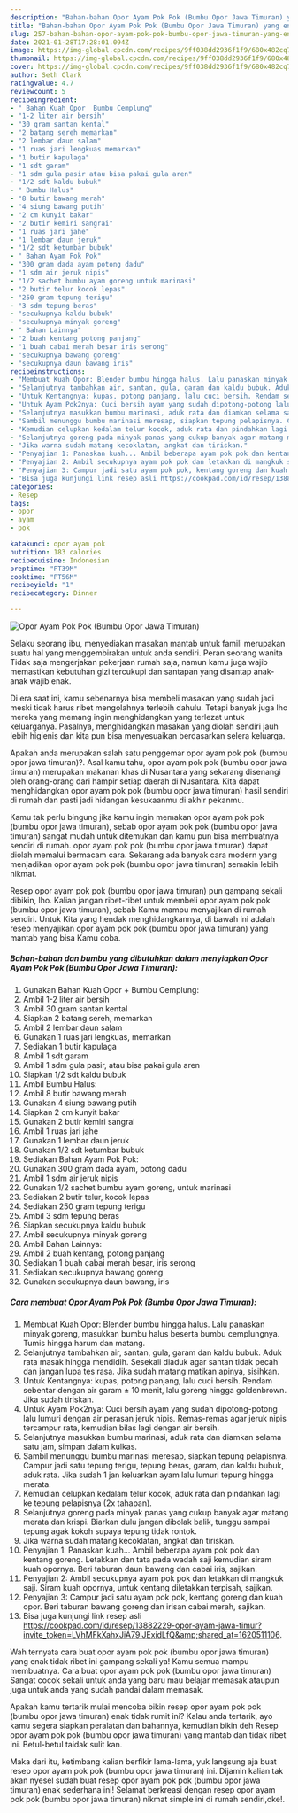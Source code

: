 ```yaml
---
description: "Bahan-bahan Opor Ayam Pok Pok (Bumbu Opor Jawa Timuran) yang enak dan Mudah Dibuat"
title: "Bahan-bahan Opor Ayam Pok Pok (Bumbu Opor Jawa Timuran) yang enak dan Mudah Dibuat"
slug: 257-bahan-bahan-opor-ayam-pok-pok-bumbu-opor-jawa-timuran-yang-enak-dan-mudah-dibuat
date: 2021-01-28T17:28:01.094Z
image: https://img-global.cpcdn.com/recipes/9ff038dd2936f1f9/680x482cq70/opor-ayam-pok-pok-bumbu-opor-jawa-timuran-foto-resep-utama.jpg
thumbnail: https://img-global.cpcdn.com/recipes/9ff038dd2936f1f9/680x482cq70/opor-ayam-pok-pok-bumbu-opor-jawa-timuran-foto-resep-utama.jpg
cover: https://img-global.cpcdn.com/recipes/9ff038dd2936f1f9/680x482cq70/opor-ayam-pok-pok-bumbu-opor-jawa-timuran-foto-resep-utama.jpg
author: Seth Clark
ratingvalue: 4.7
reviewcount: 5
recipeingredient:
- " Bahan Kuah Opor  Bumbu Cemplung"
- "1-2 liter air bersih"
- "30 gram santan kental"
- "2 batang sereh memarkan"
- "2 lembar daun salam"
- "1 ruas jari lengkuas memarkan"
- "1 butir kapulaga"
- "1 sdt garam"
- "1 sdm gula pasir atau bisa pakai gula aren"
- "1/2 sdt kaldu bubuk"
- " Bumbu Halus"
- "8 butir bawang merah"
- "4 siung bawang putih"
- "2 cm kunyit bakar"
- "2 butir kemiri sangrai"
- "1 ruas jari jahe"
- "1 lembar daun jeruk"
- "1/2 sdt ketumbar bubuk"
- " Bahan Ayam Pok Pok"
- "300 gram dada ayam potong dadu"
- "1 sdm air jeruk nipis"
- "1/2 sachet bumbu ayam goreng untuk marinasi"
- "2 butir telur kocok lepas"
- "250 gram tepung terigu"
- "3 sdm tepung beras"
- "secukupnya kaldu bubuk"
- "secukupnya minyak goreng"
- " Bahan Lainnya"
- "2 buah kentang potong panjang"
- "1 buah cabai merah besar iris serong"
- "secukupnya bawang goreng"
- "secukupnya daun bawang iris"
recipeinstructions:
- "Membuat Kuah Opor: Blender bumbu hingga halus. Lalu panaskan minyak goreng, masukkan bumbu halus beserta bumbu cemplungnya. Tumis hingga harum dan matang."
- "Selanjutnya tambahkan air, santan, gula, garam dan kaldu bubuk. Aduk rata masak hingga mendidih. Sesekali diaduk agar santan tidak pecah dan jangan lupa tes rasa. Jika sudah matang matikan apinya, sisihkan."
- "Untuk Kentangnya: kupas, potong panjang, lalu cuci bersih. Rendam sebentar dengan air garam ± 10 menit, lalu goreng hingga goldenbrown. Jika sudah tiriskan."
- "Untuk Ayam Pok2nya: Cuci bersih ayam yang sudah dipotong-potong lalu lumuri dengan air perasan jeruk nipis. Remas-remas agar jeruk nipis tercampur rata, kemudian bilas lagi dengan air bersih."
- "Selanjutnya masukkan bumbu marinasi, aduk rata dan diamkan selama satu jam, simpan dalam kulkas."
- "Sambil menunggu bumbu marinasi meresap, siapkan tepung pelapisnya. Campur jadi satu tepung terigu, tepung beras, garam, dan kaldu bubuk, aduk rata. Jika sudah 1 jan keluarkan ayam lalu lumuri tepung hingga merata."
- "Kemudian celupkan kedalam telur kocok, aduk rata dan pindahkan lagi ke tepung pelapisnya (2x tahapan)."
- "Selanjutnya goreng pada minyak panas yang cukup banyak agar matang merata dan krispi. Biarkan dulu jangan dibolak balik, tunggu sampai tepung agak kokoh supaya tepung tidak rontok."
- "Jika warna sudah matang kecoklatan, angkat dan tiriskan."
- "Penyajian 1: Panaskan kuah... Ambil beberapa ayam pok pok dan kentang goreng. Letakkan dan tata pada wadah saji kemudian siram kuah opornya. Beri taburan daun bawang dan cabai iris, sajikan."
- "Penyajian 2: Ambil secukupnya ayam pok pok dan letakkan di mangkuk saji. Siram kuah opornya, untuk kentang diletakkan terpisah, sajikan."
- "Penyajian 3: Campur jadi satu ayam pok pok, kentang goreng dan kuah opor. Beri taburan bawang goreng dan irisan cabai merah, sajikan."
- "Bisa juga kunjungi link resep asli https://cookpad.com/id/resep/13882229-opor-ayam-jawa-timur?invite_token=LVhMFkXahxJiA79iJExidLfQ&amp;shared_at=1620511106."
categories:
- Resep
tags:
- opor
- ayam
- pok

katakunci: opor ayam pok 
nutrition: 183 calories
recipecuisine: Indonesian
preptime: "PT39M"
cooktime: "PT56M"
recipeyield: "1"
recipecategory: Dinner

---
```



![Opor Ayam Pok Pok (Bumbu Opor Jawa Timuran)](https://img-global.cpcdn.com/recipes/9ff038dd2936f1f9/680x482cq70/opor-ayam-pok-pok-bumbu-opor-jawa-timuran-foto-resep-utama.jpg)

Selaku seorang ibu, menyediakan masakan mantab untuk famili merupakan suatu hal yang menggembirakan untuk anda sendiri. Peran seorang  wanita Tidak saja mengerjakan pekerjaan rumah saja, namun kamu juga wajib memastikan kebutuhan gizi tercukupi dan santapan yang disantap anak-anak wajib enak.

Di era  saat ini, kamu sebenarnya bisa membeli masakan yang sudah jadi meski tidak harus ribet mengolahnya terlebih dahulu. Tetapi banyak juga lho mereka yang memang ingin menghidangkan yang terlezat untuk keluarganya. Pasalnya, menghidangkan masakan yang diolah sendiri jauh lebih higienis dan kita pun bisa menyesuaikan berdasarkan selera keluarga. 



Apakah anda merupakan salah satu penggemar opor ayam pok pok (bumbu opor jawa timuran)?. Asal kamu tahu, opor ayam pok pok (bumbu opor jawa timuran) merupakan makanan khas di Nusantara yang sekarang disenangi oleh orang-orang dari hampir setiap daerah di Nusantara. Kita dapat menghidangkan opor ayam pok pok (bumbu opor jawa timuran) hasil sendiri di rumah dan pasti jadi hidangan kesukaanmu di akhir pekanmu.

Kamu tak perlu bingung jika kamu ingin memakan opor ayam pok pok (bumbu opor jawa timuran), sebab opor ayam pok pok (bumbu opor jawa timuran) sangat mudah untuk ditemukan dan kamu pun bisa membuatnya sendiri di rumah. opor ayam pok pok (bumbu opor jawa timuran) dapat diolah memalui bermacam cara. Sekarang ada banyak cara modern yang menjadikan opor ayam pok pok (bumbu opor jawa timuran) semakin lebih nikmat.

Resep opor ayam pok pok (bumbu opor jawa timuran) pun gampang sekali dibikin, lho. Kalian jangan ribet-ribet untuk membeli opor ayam pok pok (bumbu opor jawa timuran), sebab Kamu mampu menyajikan di rumah sendiri. Untuk Kita yang hendak menghidangkannya, di bawah ini adalah resep menyajikan opor ayam pok pok (bumbu opor jawa timuran) yang mantab yang bisa Kamu coba.

<!--inarticleads1-->

##### Bahan-bahan dan bumbu yang dibutuhkan dalam menyiapkan Opor Ayam Pok Pok (Bumbu Opor Jawa Timuran):

1. Gunakan  Bahan Kuah Opor + Bumbu Cemplung:
1. Ambil 1-2 liter air bersih
1. Ambil 30 gram santan kental
1. Siapkan 2 batang sereh, memarkan
1. Ambil 2 lembar daun salam
1. Gunakan 1 ruas jari lengkuas, memarkan
1. Sediakan 1 butir kapulaga
1. Ambil 1 sdt garam
1. Ambil 1 sdm gula pasir, atau bisa pakai gula aren
1. Siapkan 1/2 sdt kaldu bubuk
1. Ambil  Bumbu Halus:
1. Ambil 8 butir bawang merah
1. Gunakan 4 siung bawang putih
1. Siapkan 2 cm kunyit bakar
1. Gunakan 2 butir kemiri sangrai
1. Ambil 1 ruas jari jahe
1. Gunakan 1 lembar daun jeruk
1. Gunakan 1/2 sdt ketumbar bubuk
1. Sediakan  Bahan Ayam Pok Pok:
1. Gunakan 300 gram dada ayam, potong dadu
1. Ambil 1 sdm air jeruk nipis
1. Gunakan 1/2 sachet bumbu ayam goreng, untuk marinasi
1. Sediakan 2 butir telur, kocok lepas
1. Sediakan 250 gram tepung terigu
1. Ambil 3 sdm tepung beras
1. Siapkan secukupnya kaldu bubuk
1. Ambil secukupnya minyak goreng
1. Ambil  Bahan Lainnya:
1. Ambil 2 buah kentang, potong panjang
1. Sediakan 1 buah cabai merah besar, iris serong
1. Sediakan secukupnya bawang goreng
1. Gunakan secukupnya daun bawang, iris




<!--inarticleads2-->

##### Cara membuat Opor Ayam Pok Pok (Bumbu Opor Jawa Timuran):

1. Membuat Kuah Opor: Blender bumbu hingga halus. Lalu panaskan minyak goreng, masukkan bumbu halus beserta bumbu cemplungnya. Tumis hingga harum dan matang.
1. Selanjutnya tambahkan air, santan, gula, garam dan kaldu bubuk. Aduk rata masak hingga mendidih. Sesekali diaduk agar santan tidak pecah dan jangan lupa tes rasa. Jika sudah matang matikan apinya, sisihkan.
1. Untuk Kentangnya: kupas, potong panjang, lalu cuci bersih. Rendam sebentar dengan air garam ± 10 menit, lalu goreng hingga goldenbrown. Jika sudah tiriskan.
1. Untuk Ayam Pok2nya: Cuci bersih ayam yang sudah dipotong-potong lalu lumuri dengan air perasan jeruk nipis. Remas-remas agar jeruk nipis tercampur rata, kemudian bilas lagi dengan air bersih.
1. Selanjutnya masukkan bumbu marinasi, aduk rata dan diamkan selama satu jam, simpan dalam kulkas.
1. Sambil menunggu bumbu marinasi meresap, siapkan tepung pelapisnya. Campur jadi satu tepung terigu, tepung beras, garam, dan kaldu bubuk, aduk rata. Jika sudah 1 jan keluarkan ayam lalu lumuri tepung hingga merata.
1. Kemudian celupkan kedalam telur kocok, aduk rata dan pindahkan lagi ke tepung pelapisnya (2x tahapan).
1. Selanjutnya goreng pada minyak panas yang cukup banyak agar matang merata dan krispi. Biarkan dulu jangan dibolak balik, tunggu sampai tepung agak kokoh supaya tepung tidak rontok.
1. Jika warna sudah matang kecoklatan, angkat dan tiriskan.
1. Penyajian 1: Panaskan kuah... Ambil beberapa ayam pok pok dan kentang goreng. Letakkan dan tata pada wadah saji kemudian siram kuah opornya. Beri taburan daun bawang dan cabai iris, sajikan.
1. Penyajian 2: Ambil secukupnya ayam pok pok dan letakkan di mangkuk saji. Siram kuah opornya, untuk kentang diletakkan terpisah, sajikan.
1. Penyajian 3: Campur jadi satu ayam pok pok, kentang goreng dan kuah opor. Beri taburan bawang goreng dan irisan cabai merah, sajikan.
1. Bisa juga kunjungi link resep asli https://cookpad.com/id/resep/13882229-opor-ayam-jawa-timur?invite_token=LVhMFkXahxJiA79iJExidLfQ&amp;shared_at=1620511106.




Wah ternyata cara buat opor ayam pok pok (bumbu opor jawa timuran) yang enak tidak ribet ini gampang sekali ya! Kamu semua mampu membuatnya. Cara buat opor ayam pok pok (bumbu opor jawa timuran) Sangat cocok sekali untuk anda yang baru mau belajar memasak ataupun juga untuk anda yang sudah pandai dalam memasak.

Apakah kamu tertarik mulai mencoba bikin resep opor ayam pok pok (bumbu opor jawa timuran) enak tidak rumit ini? Kalau anda tertarik, ayo kamu segera siapkan peralatan dan bahannya, kemudian bikin deh Resep opor ayam pok pok (bumbu opor jawa timuran) yang mantab dan tidak ribet ini. Betul-betul taidak sulit kan. 

Maka dari itu, ketimbang kalian berfikir lama-lama, yuk langsung aja buat resep opor ayam pok pok (bumbu opor jawa timuran) ini. Dijamin kalian tak akan nyesel sudah buat resep opor ayam pok pok (bumbu opor jawa timuran) enak sederhana ini! Selamat berkreasi dengan resep opor ayam pok pok (bumbu opor jawa timuran) nikmat simple ini di rumah sendiri,oke!.

